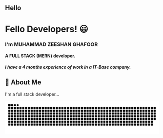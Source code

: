 ## Hello 
# Fello Developers!  😃
### I'm MUHAMMAD ZEESHAN GHAFOOR
#### A FULL STACK (MERN) developer.
##### I have a 4 months experience of work in a IT-Base company.


## 🚀 About Me
I'm a full stack developer...


![Logo](./snake.svg)

